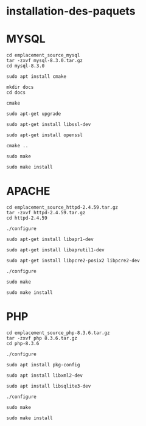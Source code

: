 # installation-des-paquets

# MYSQL
 ```
 cd emplacement_source_mysql
 tar -zxvf mysql-8.3.0.tar.gz
 cd mysql-8.3.0
 ```
 ```
 sudo apt install cmake
 ```
 ```
 mkdir docs
 cd docs
 ```
 ```
 cmake
 ```
 ```
 sudo apt-get upgrade
 ```
 
 ```
 sudo apt-get install libssl-dev
 ````
 ```
 sudo apt-get install openssl
 ```
 ```
 cmake ..
 ```
 
 ```
 sudo make
 ```
 ```
 sudo make install
 ```

# APACHE
```
cd emplacement_source_httpd-2.4.59.tar.gz
tar -zxvf httpd-2.4.59.tar.gz
cd httpd-2.4.59
```
```
./configure
```
```
sudo apt-get install libapr1-dev
```
```
sudo apt-get install libaprutil1-dev
```
```
sudo apt-get install libpcre2-posix2 libpcre2-dev
```
```
./configure
```
```
sudo make
```
```
sudo make install
```

# PHP
```
cd emplacement_source_php-8.3.6.tar.gz
tar -zxvf php 8.3.6.tar.gz
cd php-8.3.6
```
```
./configure
```
```
sudo apt install pkg-config
```
```
sudo apt install libxml2-dev
```
```
sudo apt install libsqlite3-dev
```
```
./configure
```
```
sudo make
```
```
sudo make install
```


 



